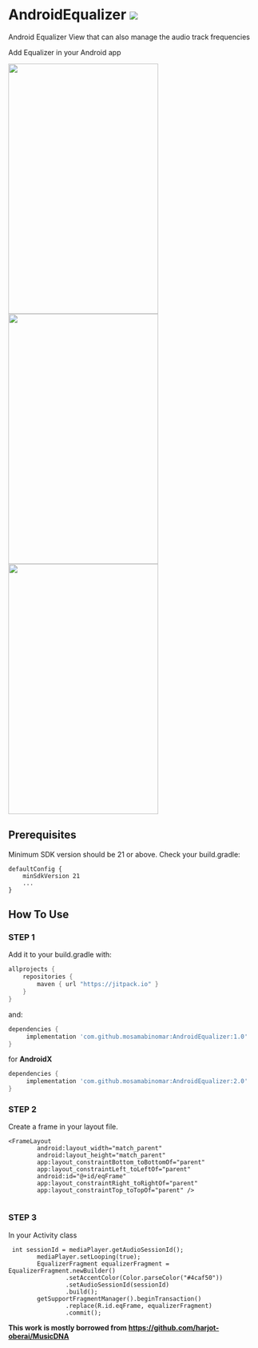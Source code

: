 # AndroidEqualizer   [![](https://jitpack.io/v/mosamabinomar/AndroidEqualizer.svg)](https://jitpack.io/#mosamabinomar/AndroidEqualizer)

Android Equalizer View that can also manage the audio track frequencies 

Add Equalizer in your Android app
<div>
  <img src="https://raw.githubusercontent.com/mosamabinomar/AndroidEqualizer/master/screenshots/Screenshot_1522935541.png" width="300" height="500"/>
  <img src="https://raw.githubusercontent.com/mosamabinomar/AndroidEqualizer/master/screenshots/Screenshot_1522962328.png" width="300" height="500"/>
  <br>
  <img src="https://raw.githubusercontent.com/mosamabinomar/AndroidEqualizer/master/screenshots/Screenshot_1522962331.png" width="300" height="500"/>
</div>

## Prerequisites

Minimum SDK version should be 21 or above. Check your build.gradle:
````
defaultConfig {
    minSdkVersion 21
    ...
}
````

## How To Use
### STEP 1
Add it to your build.gradle with:
```gradle
allprojects {
    repositories {
        maven { url "https://jitpack.io" }
    }
}
```
and:

```gradle
dependencies {
     implementation 'com.github.mosamabinomar:AndroidEqualizer:1.0'
}
```
for **AndroidX**

```gradle
dependencies {
     implementation 'com.github.mosamabinomar:AndroidEqualizer:2.0'
}
```
### STEP 2
Create a frame in your layout file. 
```    
<FrameLayout
        android:layout_width="match_parent"
        android:layout_height="match_parent"
        app:layout_constraintBottom_toBottomOf="parent"
        app:layout_constraintLeft_toLeftOf="parent"
        android:id="@+id/eqFrame"
        app:layout_constraintRight_toRightOf="parent"
        app:layout_constraintTop_toTopOf="parent" />
        
```
### STEP 3
In your Activity class
```
 int sessionId = mediaPlayer.getAudioSessionId();
        mediaPlayer.setLooping(true);
        EqualizerFragment equalizerFragment = EqualizerFragment.newBuilder()
                .setAccentColor(Color.parseColor("#4caf50"))
                .setAudioSessionId(sessionId)
                .build();
        getSupportFragmentManager().beginTransaction()
                .replace(R.id.eqFrame, equalizerFragment)
                .commit();
```
**This work is mostly borrowed from https://github.com/harjot-oberai/MusicDNA**
